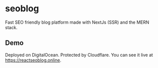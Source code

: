 # seoblog

Fast SEO friendly blog platform made with NextJs (SSR) and the MERN stack.

## Demo

Deployed on DigitalOcean. Protected by Cloudflare. You can see it live at <https://reactseoblog.online>.
